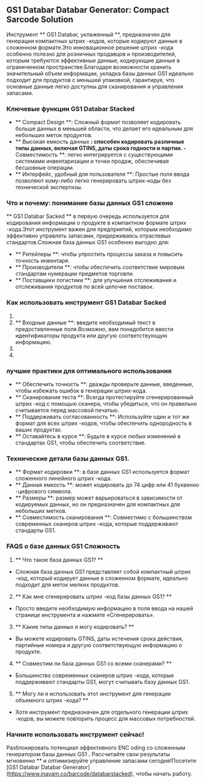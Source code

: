 ## GS1 Databar Databar Generator: Compact Sarcode Solution

Инструмент ** GS1 Databar, уклаженный **, предназначен для генерации компактных штрих -кодов, которые кодируют данные в сложенном формате.Это инновационное решение штрих -кода особенно полезно для розничных продавцов и производителей, которым требуются эффективные данные, кодирующие данные в ограниченном пространстве.Благодаря возможности хранить значительный объем информации, укладка базы данных GS1 идеально подходит для продуктов с меньшей упаковкой, гарантируя, что основные данные легко доступны для сканирования и управления запасами.

### Ключевые функции GS1 Databar Stacked

- ** Compact Design **: Сложный формат позволяет кодировать больше данных в меньшей области, что делает его идеальным для небольших меток продуктов.
- ** Высокая емкость данных **: способен кодировать различные типы данных, включая GTINS, даты срока годности и партии.
-** Совместимость **: легко интегрируется с существующими системами инвентаризации и точки продаж, обеспечивая бесшовные операции.
- ** Интерфейс, удобный для пользователя **: Простые поля ввода позволяют кому-либо легко генерировать штрих-коды без технической экспертизы.

### Что и почему: понимание базы данных GS1 сложено

** GS1 Databar Sacked ** в первую очередь используется для кодирования информации о продукте в компактном формате штрих -кода.Этот инструмент важен для предприятий, которым необходимо эффективно управлять запасами, придерживаясь отраслевых стандартов.Сложная база данных GS1 особенно выгодно для:

- ** Ритейлеры **: чтобы упростить процессы заказа и повысить точность инвентаря.
- ** Производители **: чтобы обеспечить соответствие мировым стандартам нумерации предметов торговли.
- ** Поставщики логистики **: для улучшения отслеживания и отслеживания продуктов по всей цепочке поставок.

### Как использовать инструмент GS1 Databar Sacked

1.
2. ** Входные данные **: введите необходимый текст в предоставленные поля.Возможно, вам понадобится ввести идентификаторы продукта или другую соответствующую информацию.
3.
4.

### лучшие практики для оптимального использования

- ** Обеспечить точность **: дважды проверьте данные, введенные, чтобы избежать ошибок в генерации штрих-кода.
- ** Сканирование теста **: Всегда протестируйте сгенерированный штрих -код с помощью сканера, чтобы убедиться, что он правильно считывается перед массовой печатью.
- ** Поддерживать согласованность **: Используйте один и тот же формат для всех штрих -кодов, чтобы обеспечить однородность в ваших продуктах.
- ** Оставайтесь в курсе **: Будьте в курсе любых изменений в стандартах GS1, чтобы обеспечить соответствие.

### Технические детали базы данных GS1.

- ** Формат кодировки **: в базе данных GS1 используется формат сложенного линейного штрих -кода.
- ** Данная емкость **: может кодировать до 74 цифр или 41 буквенно -цифрового символа.
- ** Размеры **: размер может варьироваться в зависимости от кодируемых данных, но он предназначен для компактных для небольших метков.
- ** Совместимость сканирования **: Совместимо с большинством современных сканеров штрих -кода, которые поддерживают стандарты GS1.

### FAQS о базе данных GS1 Сложность

1. ** Что такое база данных GS1? **
- Сложная база данных GS1 представляет собой компактный штрих -код, который кодирует данные в сложенном формате, идеально подходит для меток мелких продуктов.

2. ** Как мне сгенерировать штрих -код базы данных GS1? **
- Просто введите необходимую информацию в поля ввода на нашей странице инструмента и нажмите «Сгенерировать».

3. ** Какие типы данных я могу кодировать? **
- Вы можете кодировать GTINS, даты истечения срока действия, партийные номера и другую соответствующую информацию о продукте.

4. ** Совместим ли база данных GS1 со всеми сканерами? **
- Большинство современных сканеров штрих -кода, которые поддерживают стандарты GS1, могут считывать базу данных GS1.

5. ** Могу ли я использовать этот инструмент для генерации объемного штрих -кода? **
- Хотя инструмент предназначен для отдельного генерации штрих -кодов, вы можете повторить процесс для массовых потребностей.

### Начните использовать инструмент сейчас!

Разблокировать потенциал эффективного ENC oding со сложенным генератором базы данных GS1 **.** Рассчитайте свои результаты мгновенно ** и оптимизируйте управление запасами сегодня!Посетите [GS1 Databar Databar Generator] (https://www.inayam.co/barcode/databarstacked), чтобы начать работу.